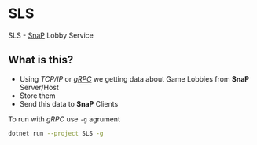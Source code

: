 # SLS
SLS - [SnaP](https://github.com/TheActualTwinkle/SnaP) Lobby Service

## What is this?
* Using *TCP/IP* or [*gRPC*](https://learn.microsoft.com/en-us/aspnet/core/grpc/?view=aspnetcore-8.0)  we getting data about Game Lobbies from **SnaP** Server/Host
* Store them 
* Send this data to **SnaP** Clients

To run with *gRPC* use  `-g` agrument
```bash
dotnet run --project SLS -g
```